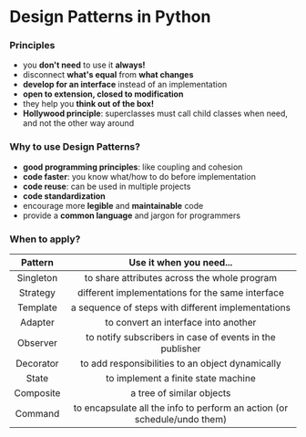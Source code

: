 # Design Patterns in Python

### Principles

- you **don't need** to use it **always!**
- disconnect **what's equal** from **what changes**
- **develop for an interface** instead of an implementation
- **open to extension, closed to modification**
- they help you **think out of the box!**
- **Hollywood principle**: superclasses must call child classes when need, and not the other way around

### Why to use Design Patterns?

- **good programming principles**: like coupling and cohesion
- **code faster**: you know what/how to do before implementation
- **code reuse**: can be used in multiple projects
- **code standardization**
- encourage more **legible** and **maintainable** code
- provide a **common language** and jargon for programmers

### When to apply? 

| **Pattern** |                        **Use it when you need...**                       |
|:-----------:|:------------------------------------------------------------------------:|
|  Singleton  |               to share attributes across the whole program               |
|   Strategy  |             different implementations for the same interface             |
|   Template  |            a sequence of steps with different implementations            |
|   Adapter   |                   to convert an interface into another                   |
|   Observer  |         to notify subscribers in case of events in the publisher         |
|  Decorator  |             to add responsibilities to an object dynamically             |
|    State    |                    to implement a finite state machine                   |
|  Composite  |                         a tree of similar objects                        |
|   Command   | to encapsulate all the info to perform an action (or schedule/undo them) |
